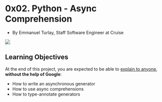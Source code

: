 # 0x02. Python - Async Comprehension

-   By Emmanuel Turlay, Staff Software Engineer at Cruise

![](https://holbertonintranet.s3.amazonaws.com/uploads/medias/2019/12/ee85b9f67c384e29525b.png?X-Amz-Algorithm=AWS4-HMAC-SHA256&X-Amz-Credential=AKIARDDGGGOU5BHMTQX4%2F20220209%2Fus-east-1%2Fs3%2Faws4_request&X-Amz-Date=20220209T212323Z&X-Amz-Expires=86400&X-Amz-SignedHeaders=host&X-Amz-Signature=da7c39667332722a81d046d7097218b03ca97df61d97ef1f1253029ad7b97d21)

## Learning Objectives

At the end of this project, you are expected to be able to  [explain to anyone](https://intranet.hbtn.io/rltoken/D11mbVMDmbcxRtGz_HT31Q "explain to anyone"),  **without the help of Google**:

-   How to write an asynchronous generator
-   How to use async comprehensions
-   How to type-annotate generators

